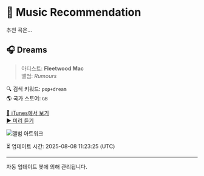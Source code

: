 
# 🎵 Music Recommendation

추천 곡은...

## 🎧 Dreams  
> 아티스트: **Fleetwood Mac**  
> 앨범: _Rumours_  

🔍 검색 키워드: `pop+dream`  
🌎 국가 스토어: `GB`

[🔗 iTunes에서 보기](https://music.apple.com/gb/album/dreams/594061854?i=594061856&uo=4)  
[▶️ 미리 듣기](https://audio-ssl.itunes.apple.com/itunes-assets/AudioPreview221/v4/97/20/8e/97208e4b-c89b-e4c4-95eb-0fc398f42676/mzaf_11541870232645696740.plus.aac.p.m4a)

![앨범 아트워크](https://is1-ssl.mzstatic.com/image/thumb/Music124/v4/4d/13/ba/4d13bac3-d3d5-7581-2c74-034219eadf2b/081227970949.jpg/100x100bb.jpg)

⏳ 업데이트 시간: 2025-08-08 11:23:25 (UTC)

---
자동 업데이트 봇에 의해 관리됩니다.
